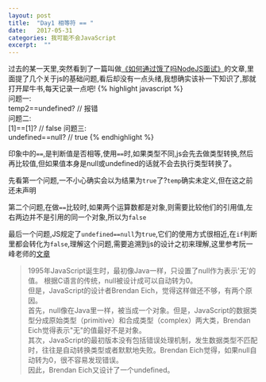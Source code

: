 ```yaml
---
layout: post
title:  "Day1 相等符 == "
date:   2017-05-31
categories: 我可能不会JavaScript
excerpt:  "" 
---
```


过去的某一天里,突然看到了一篇叫做[《如何通过饿了吗NodeJS面试》](https://github.com/ElemeFE/node-interview/tree/master/sections/zh-cn)的文章,里面提了几个关于js的基础问题,看后却没有一点头绪,我想确实该补一下知识了,那就打开犀牛书,每天记录一点吧!
{% highlight javascript %}  
    问题一:  
    temp2==undefined?   // 报错  
    问题二:  
    [1]==[1]?           // false
    问题三:  
    undefined==null?    // true
{% endhighlight %}  

印象中的`==`,是判断值是否相等,使用`==`时,如果类型不同,js会先去做类型转换,然后再比较值,但如果值本身是null或undefined的话就不会去执行类型转换了。

先看第一个问题,一不小心确实会以为结果为`true`了?`temp`确实未定义,但在这之前还未声明  

第二个问题,在做`==`比较时,如果两个运算数都是对象,则需要比较他们的引用值,左右两边并不是引用的同一个对象,所以为`false`  

最后一个问题,JS规定了`undefined==null`为`true`,它们的使用方式很相近,在`if`判断里都会转化为`false`,理解这个问题,需要追溯到js的设计之初来理解,这里参考阮一峰老师的[文章](http://www.ruanyifeng.com/blog/2014/03/undefined-vs-null.html)
> 1995年JavaScript诞生时，最初像Java一样，只设置了null作为表示'无'的值。
  根据C语言的传统，null被设计成可以自动转为0。  
  但是，JavaScript的设计者Brendan Eich，觉得这样做还不够，有两个原因。  
  首先，null像在Java里一样，被当成一个对象。但是，JavaScript的数据类型分成原始类型（primitive）和合成类型（complex）两大类，Brendan Eich觉得表示"无"的值最好不是对象。  
  其次，JavaScript的最初版本没有包括错误处理机制，发生数据类型不匹配时，往往是自动转换类型或者默默地失败。Brendan Eich觉得，如果null自动转为0，很不容易发现错误。  
  因此，Brendan Eich又设计了一个undefined。
   

